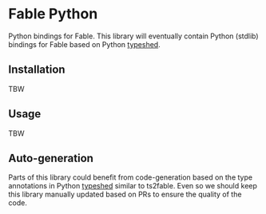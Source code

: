 # Fable Python

Python bindings for Fable. This library will eventually contain Python (stdlib)
bindings for Fable based on Python
[typeshed](https://github.com/python/typeshed).

## Installation

TBW

## Usage

TBW

## Auto-generation

Parts of this library could benefit from code-generation based on the type
annotations in Python [typeshed](https://github.com/python/typeshed) similar to
ts2fable. Even so we should keep this library manually updated based on PRs to
ensure the quality of the code.


